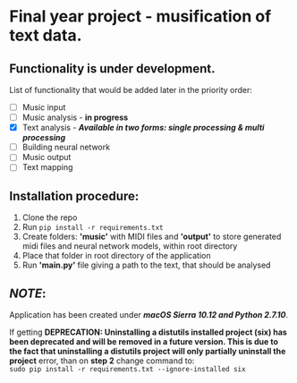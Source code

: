# Final year project - musification of text data.
## Functionality is under development.
List of functionality that would be added later in the priority order:
- [ ] Music input
- [ ] Music analysis - **in progress**
- [x] Text analysis - **_Available in two forms: single processing & multi processing_**
- [ ] Building neural network
- [ ] Music output
- [ ] Text mapping

## Installation procedure:
  1. Clone the repo
  2. Run `pip install -r requirements.txt`
  3. Create folders: __'music'__ with MIDI files and __'output'__ to store generated midi files and neural network models, within root directory
  4. Place that folder in root directory of the application
  5. Run __'main.py'__ file giving a path to the text, that should be analysed

## **_NOTE_**:
Application has been created under _**macOS Sierra 10.12 and Python 2.7.10**_.

If getting **DEPRECATION: Uninstalling a distutils installed project (six) has
been deprecated and will be removed in a future version. This is due to the fact
that uninstalling a distutils project will only partially uninstall the project**
error, than on **step 2** change command to:  
`sudo pip install -r requirements.txt --ignore-installed six`
